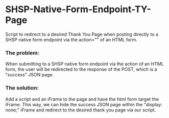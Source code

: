 # SHSP-Native-Form-Endpoint-TY-Page

Script to redirect to a desired Thank You Page when posting directly to a SHSP native form endpoint via the action="" of an HTML form.

<h3>The problem:</h3>
<p>When submitting to a SHSP native form endpoint via the action of an HTML form, the user will be redirected to the response of the POST, which is a "success" JSON page.</p>

<h3>The solution:</h3>
<p>Add a script and an iFrame to the page and have the html form target the iFrame. This way, we can hide the success JSON page within the "display: none;" iFrame and redirect to the desired thank you page via our script.</p>

